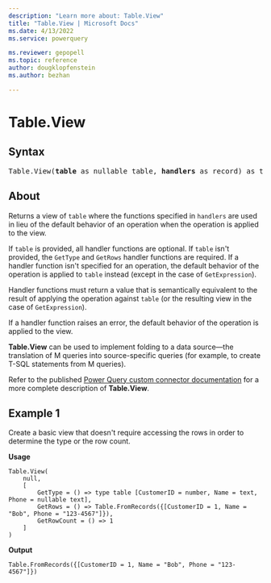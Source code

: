 ```yaml
---
description: "Learn more about: Table.View"
title: "Table.View | Microsoft Docs"
ms.date: 4/13/2022
ms.service: powerquery

ms.reviewer: gepopell
ms.topic: reference
author: dougklopfenstein
ms.author: bezhan

---
```

# Table.View

## Syntax

<pre>
Table.View(<b>table</b> as nullable table, <b>handlers</b> as record) as table
</pre>

## About

Returns a view of `table` where the functions specified in `handlers` are used in lieu of the default behavior of an operation when the operation is applied to the view.

If `table` is provided, all handler functions are optional. If `table` isn't provided, the `GetType` and `GetRows` handler functions are required. If a handler function isn't specified for an operation, the default behavior of the operation is applied to `table` instead (except in the case of `GetExpression`).

Handler functions must return a value that is semantically equivalent to the result of applying the operation against `table` (or the resulting view in the case of `GetExpression`).

If a handler function raises an error, the default behavior of the operation is applied to the view.

**Table.View** can be used to implement folding to a data source&mdash;the translation of M queries into source-specific queries (for example, to create T-SQL statements from M queries).

Refer to the published [Power Query custom connector documentation](/power-query/samples/trippin/10-tableview1/readme#using-tableview) for a more complete description of **Table.View**.

## Example 1

Create a basic view that doesn't require accessing the rows in order to determine the type or the row count.

**Usage**

``` powerquery-m
Table.View(
    null,
    [
        GetType = () => type table [CustomerID = number, Name = text, Phone = nullable text],
        GetRows = () => Table.FromRecords({[CustomerID = 1, Name = "Bob", Phone = "123-4567"]}),
        GetRowCount = () => 1
    ]
)
```

**Output**

`Table.FromRecords({[CustomerID = 1, Name = "Bob", Phone = "123-4567"]})`
